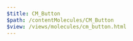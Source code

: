 ```yaml
---
$title: CM_Button
$path: /contentMolecules/CM_Button
$view: /views/molecules/cm_button.html
---
```

